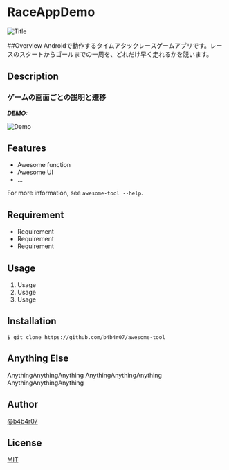 # RaceAppDemo
![Title](wiki/images/panel_title2.png)

##Overview
Androidで動作するタイムアタックレースゲームアプリです。レースのスタートからゴールまでの一周を、どれだけ早く走れるかを競います。

## Description
### ゲームの画面ごとの説明と遷移

***DEMO:***

![Demo](https://image-url.gif)

## Features

- Awesome function
- Awesome UI
- ...

For more information, see `awesome-tool --help`.

## Requirement

- Requirement
- Requirement
- Requirement

## Usage

1. Usage
2. Usage
3. Usage

## Installation

    $ git clone https://github.com/b4b4r07/awesome-tool

## Anything Else

AnythingAnythingAnything
AnythingAnythingAnything
AnythingAnythingAnything

## Author

[@b4b4r07](https://twitter.com/b4b4r07)

## License

[MIT](http://b4b4r07.mit-license.org)